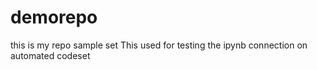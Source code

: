 # demorepo
this is my repo sample set 
This used for testing the ipynb connection on automated codeset 
